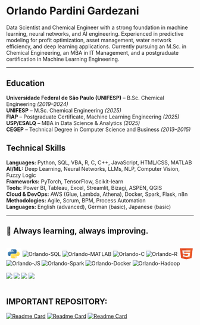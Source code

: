 # Orlando Pardini Gardezani

Data Scientist and Chemical Engineer with a strong foundation in machine learning, neural networks, and AI engineering. Experienced in predictive modeling for profit optimization, asset management, water network efficiency, and deep learning applications. Currently pursuing an M.Sc. in Chemical Engineering, an MBA in IT Management, and a postgraduate certification in Machine Learning Engineering.

---

## Education

**Universidade Federal de São Paulo (UNIFESP)** – B.Sc. Chemical Engineering *(2019–2024)*  
**UNIFESP** – M.Sc. Chemical Engineering *(2025)*  
**FIAP** – Postgraduate Certificate, Machine Learning Engineering *(2025)*  
**USP/ESALQ** – MBA in Data Science & Analytics *(2025)*  
**CEGEP** – Technical Degree in Computer Science and Business *(2013–2015)*


## Technical Skills

**Languages:** Python, SQL, VBA, R, C, C++, JavaScript, HTML/CSS, MATLAB  
**AI/ML:** Deep Learning, Neural Networks, LLMs, NLP, Computer Vision, Fuzzy Logic  
**Frameworks:** PyTorch, TensorFlow, Scikit-learn  
**Tools:** Power BI, Tableau, Excel, Streamlit, Bizagi, ASPEN, QGIS  
**Cloud & DevOps:** AWS (Glue, Lambda, Athena), Docker, Spark, Flask, n8n  
**Methodologies:** Agile, Scrum, BPM, Process Automation  
**Languages:** English (advanced), German (basic), Japanese (basic)  

---

## 🌱 Always learning, always improving.



<div style="display: inline_block"><br>
  <img align="center" alt="Orlando-Python" height="30" width="40" src="https://raw.githubusercontent.com/devicons/devicon/master/icons/python/python-original.svg">
  <img align="center" alt="Orlando-SQL" height="30" width="40" src="https://cdn.jsdelivr.net/gh/devicons/devicon@latest/icons/mysql/mysql-original-wordmark.svg"/>
  <img align="center" alt="Orlando-MATLAB" height="30" width="40" src="https://cdn.jsdelivr.net/gh/devicons/devicon/icons/matlab/matlab-original.svg"/>
  <img align="center" alt="Orlando-C" height="30" width="40" src="https://cdn.jsdelivr.net/gh/devicons/devicon/icons/c/c-original.svg"/>
  <img align="center" alt="Orlando-R" height="30" width="40" src="https://cdn.jsdelivr.net/gh/devicons/devicon/icons/r/r-original.svg"/>
  <img align="center" alt="Orlando-HTML" height="30" width="40" src="https://raw.githubusercontent.com/devicons/devicon/master/icons/html5/html5-original.svg">
  <img align="center" alt="Orlando-JS" height="30" width="40" src="https://cdn.jsdelivr.net/gh/devicons/devicon@latest/icons/javascript/javascript-original.svg">
  <img align="center" alt="Orlando-Spark" height="30" width="40" src="https://cdn.jsdelivr.net/gh/devicons/devicon@latest/icons/apachespark/apachespark-original-wordmark.svg">
  <img align="center" alt="Orlando-Docker" height="30" width="40" src="https://cdn.jsdelivr.net/gh/devicons/devicon@latest/icons/docker/docker-original-wordmark.svg">
  <img align="center" alt="Orlando-Hadoop" height="30" width="40" src="https://cdn.jsdelivr.net/gh/devicons/devicon@latest/icons/hadoop/hadoop-original.svg">
          
          
</div>
<br/>
<div> 
  <a href="https://wa.me/5519995077848" target="_blank"><img src="https://img.shields.io/badge/WhatsApp-25D366?style=for-the-badge&logo=whatsapp&logoColor=white" target="_blank"></a> 
  <a href="https://www.youtube.com/@orlandopardini" target="_blank"><img src="https://img.shields.io/badge/YouTube-FF0000?style=for-the-badge&logo=youtube&logoColor=white" target="_blank"></a>
  <a href = "mailto:orlando.pardini@outlook.com"><img src="https://img.shields.io/badge/-Gmail-%23333?style=for-the-badge&logo=gmail&logoColor=white" target="_blank"></a>
  <a href="https://www.linkedin.com/in/orlandopardini/" target="_blank"><img src="https://img.shields.io/badge/-LinkedIn-%230077B5?style=for-the-badge&logo=linkedin&logoColor=white" target="_blank"></a> 
</div><br/>

## IMPORTANT REPOSITORY: <br/>
[![Readme Card](https://github-readme-stats.vercel.app/api/pin/?username=orlandopardini&repo=Neural_Network_1&theme=radical&langs_count=true)](https://github.com/orlandopardini/Neural_Network_1)
[![Readme Card](https://github-readme-stats.vercel.app/api/pin/?username=orlandopardini&repo=Neural_Network_2&theme=radical&langs_count=true)](https://github.com/orlandopardini/Neural_Network_2)
[![Readme Card](https://github-readme-stats.vercel.app/api/pin/?username=orlandopardini&repo=Projeto_Derivadas&theme=radical&langs_count=true&hide=)](https://github.com/orlandopardini/Machine_Learning)





